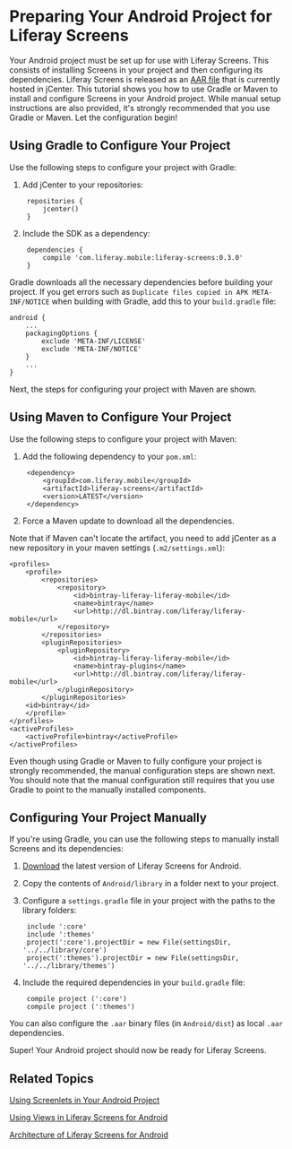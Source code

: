 # Preparing Your Android Project for Liferay Screens [](id=preparing-your-android-project-for-liferay-screens)

Your Android project must be set up for use with Liferay Screens. This consists 
of installing Screens in your project and then configuring its dependencies. 
Liferay Screens is released as an [AAR file](http://tools.android.com/tech-docs/new-build-system/aar-format) 
that is currently hosted in jCenter. This tutorial shows you how to use Gradle 
or Maven to install and configure Screens in your Android project. While manual 
setup instructions are also provided, it's strongly recommended that you use 
Gradle or Maven. Let the configuration begin! 

## Using Gradle to Configure Your Project [](id=using-gradle-to-configure-your-project)

Use the following steps to configure your project with Gradle:

1. Add jCenter to your repositories:

        repositories {
            jcenter()
        }

2. Include the SDK as a dependency:

        dependencies {
            compile 'com.liferay.mobile:liferay-screens:0.3.0'
        }

Gradle downloads all the necessary dependencies before building your project. If 
you get errors such as `Duplicate files copied in APK META-INF/NOTICE` when 
building with Gradle, add this to your `build.gradle` file:

    android {
        ...
        packagingOptions {	
            exclude 'META-INF/LICENSE'
            exclude 'META-INF/NOTICE'
        }
        ...
    }
    
Next, the steps for configuring your project with Maven are shown.

## Using Maven to Configure Your Project [](id=using-maven-to-configure-your-project)

Use the following steps to configure your project with Maven:

1. Add the following dependency to your `pom.xml`:

        <dependency>
            <groupId>com.liferay.mobile</groupId>
            <artifactId>liferay-screens</artifactId>
            <version>LATEST</version>
        </dependency>

2. Force a Maven update to download all the dependencies.

Note that if Maven can't locate the artifact, you need to add jCenter as a new 
repository in your maven settings (`.m2/settings.xml`):

    <profiles>
        <profile>
            <repositories>
                <repository>
                    <id>bintray-liferay-liferay-mobile</id>
                    <name>bintray</name>
                    <url>http://dl.bintray.com/liferay/liferay-mobile</url>
                </repository>
            </repositories>
            <pluginRepositories>
                <pluginRepository>
                    <id>bintray-liferay-liferay-mobile</id>
                    <name>bintray-plugins</name>
                    <url>http://dl.bintray.com/liferay/liferay-mobile</url>
                </pluginRepository>
            </pluginRepositories>
	    <id>bintray</id>
        </profile>
    </profiles>
    <activeProfiles>
        <activeProfile>bintray</activeProfile>
    </activeProfiles>

Even though using Gradle or Maven to fully configure your project is strongly 
recommended, the manual configuration steps are shown next. You should note that 
the manual configuration still requires that you use Gradle to point to the 
manually installed components.

## Configuring Your Project Manually [](id=configuring-your-project-manually)

If you're using Gradle, you can use the following steps to manually install 
Screens and its dependencies: 

1. [Download](https://github.com/liferay/liferay-screens/releases) the latest 
   version of Liferay Screens for Android.

2. Copy the contents of `Android/library` in a folder next to your project.

3. Configure a `settings.gradle` file in your project with the paths to the 
   library folders:

        include ':core'
        include ':themes'
        project(':core').projectDir = new File(settingsDir, '../../library/core')
        project(':themes').projectDir = new File(settingsDir, '../../library/themes')

4. Include the required dependencies in your `build.gradle` file: 

        compile project (':core')
        compile project (':themes')

You can also configure the `.aar` binary files (in `Android/dist`) as local 
`.aar` dependencies.

Super! Your Android project should now be ready for Liferay Screens.

## Related Topics [](id=related-topics)

[Using Screenlets in Your Android Project](/tutorials/-/knowledge_base/6-2/using-screenlets-in-your-android-project)

[Using Views in Liferay Screens for Android](/tutorials/-/knowledge_base/6-2/using-views-in-liferay-screens-for-android)

[Architecture of Liferay Screens for Android](/tutorials/-/knowledge_base/6-2/architecture-of-liferay-screens-for-android)
